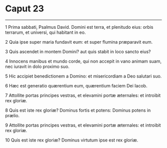 # Caput 23

***

1 Prima sabbati, Psalmus David. Domini est terra, et plenitudo eius: orbis terrarum, et universi, qui habitant in eo.

2 Quia ipse super maria fundavit eum: et super flumina præparavit eum.

3 Quis ascendet in montem Domini? aut quis stabit in loco sancto eius?

4 Innocens manibus et mundo corde, qui non accepit in vano animam suam, nec iuravit in dolo proximo suo.

5 Hic accipiet benedictionem a Domino: et misericordiam a Deo salutari suo.

6 Hæc est generatio quærentium eum, quærentium faciem Dei Iacob.

7 Attollite portas principes vestras, et elevamini portæ æternales: et introibit rex gloriæ.

8 Quis est iste rex gloriæ? Dominus fortis et potens: Dominus potens in prælio.

9 Attollite portas principes vestras, et elevamini portæ æternales: et introibit rex gloriæ.

10 Quis est iste rex gloriæ? Dominus virtutum ipse est rex gloriæ.

